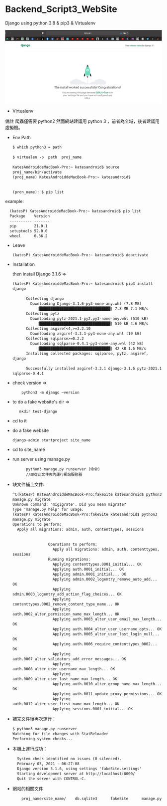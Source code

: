 # Backend_Script3_WebSite
Django using python 3.8 &amp; pip3 &amp; Virtualenv


![](https://github.com/QueenieCplusplus/Backend_Script3_WebSite/raw/main/fake_site.png)


* Virtualenv

備註 爬蟲僅需要 python2 然而網站建議用 python 3 ，前者為全域，後者建議用虛擬機。


* Env Path

      $ which python3 = path

      $ virtualen -p  path  proj_name

      KatesAndroiddeMacBook-Pro:~ katesandroid$ source proj_name/bin/activate
      (proj_name) KatesAndroiddeMacBook-Pro:~ katesandroid$ 


      (pron_name): $ pip list


example:

      (katesP) KatesAndroiddeMacBook-Pro:~ katesandroid$ pip list
      Package    Version
      ---------- -------
      pip        21.0.1
      setuptools 52.0.0
      wheel      0.36.2


* Leave

      (katesP) KatesAndroiddeMacBook-Pro:~ katesandroid$ deactivate


* Installation 

   then install Django 3.1.6 =>

      (katesP) KatesAndroiddeMacBook-Pro:~ katesandroid$ pip3 install django

            Collecting django
              Downloading Django-3.1.6-py3-none-any.whl (7.8 MB)
                 |████████████████████████████████| 7.8 MB 7.1 MB/s 
            Collecting pytz
              Downloading pytz-2021.1-py2.py3-none-any.whl (510 kB)
                 |████████████████████████████████| 510 kB 4.6 MB/s 
            Collecting asgiref<4,>=3.2.10
              Downloading asgiref-3.3.1-py3-none-any.whl (19 kB)
            Collecting sqlparse>=0.2.2
              Downloading sqlparse-0.4.1-py3-none-any.whl (42 kB)
                 |████████████████████████████████| 42 kB 1.6 MB/s 
            Installing collected packages: sqlparse, pytz, asgiref, django

            Successfully installed asgiref-3.3.1 django-3.1.6 pytz-2021.1 sqlparse-0.4.1


* check version => 

          python3 -m django —version

* to do a fake website's dir =>

         mkdir test-django
* cd to it

* do a fake website

      django-admin startproject site_name

* cd to site_name

* run server using manage.py

            python3 manage.py runserver (命令)
            //即從此文件夾內運行網站服務器

* 缺文件補上文件:

      ^C(katesP) KatesAndroiddeMacBook-Pro:fakeSite katesandroid$ python3 manage.py migrate
      Unknown command: 'migigrate'. Did you mean migrate?
      Type 'manage.py help' for usage.
      (katesP) KatesAndroiddeMacBook-Pro:fakeSite katesandroid$ python3 manage.py migrate
      Operations to perform:
        Apply all migrations: admin, auth, contenttypes, sessions


                      Operations to perform:
                        Apply all migrations: admin, auth, contenttypes, sessions
                      Running migrations:
                        Applying contenttypes.0001_initial... OK
                        Applying auth.0001_initial... OK
                        Applying admin.0001_initial... OK
                        Applying admin.0002_logentry_remove_auto_add... OK
                        Applying admin.0003_logentry_add_action_flag_choices... OK
                        Applying contenttypes.0002_remove_content_type_name... OK
                        Applying auth.0002_alter_permission_name_max_length... OK
                        Applying auth.0003_alter_user_email_max_length... OK
                        Applying auth.0004_alter_user_username_opts... OK
                        Applying auth.0005_alter_user_last_login_null... OK
                        Applying auth.0006_require_contenttypes_0002... OK
                        Applying auth.0007_alter_validators_add_error_messages... OK
                        Applying auth.0008_alter_user_username_max_length... OK
                        Applying auth.0009_alter_user_last_name_max_length... OK
                        Applying auth.0010_alter_group_name_max_length... OK
                        Applying auth.0011_update_proxy_permissions... OK
                        Applying auth.0012_alter_user_first_name_max_length... OK
                        Applying sessions.0001_initial... OK
* 補完文件後再次運行：


      $ python3 manage.py runserver
      Watching for file changes with StatReloader
      Performing system checks...

* 本機上運行成功：

        System check identified no issues (0 silenced).
        February 05, 2021 - 06:27:08
        Django version 3.1.6, using settings 'fakeSite.settings'
        Starting development server at http://localhost:8000/
        Quit the server with CONTROL-C.

* 網站的相關文件


          proj_name/site_name/    db.sqlite3	  fakeSite	    manage.py


